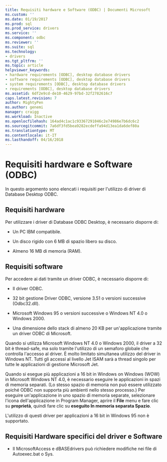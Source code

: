 ```yaml
---
title: Requisiti hardware e Software (ODBC) | Documenti Microsoft
ms.custom: ''
ms.date: 01/19/2017
ms.prod: sql
ms.prod_service: drivers
ms.service: ''
ms.component: odbc
ms.reviewer: ''
ms.suite: sql
ms.technology:
- drivers
ms.tgt_pltfrm: ''
ms.topic: article
helpviewer_keywords:
- hardware requirements [ODBC], desktop database drivers
- software requirements [ODBC], desktop database drivers
- system requirements [ODBC], desktop database drivers
- requirements [ODBC], desktop database drivers
ms.assetid: 6df2e9cd-de10-4629-97bd-32f2782616c7
caps.latest.revision: 7
author: MightyPen
ms.author: genemi
manager: craigg
ms.workload: Inactive
ms.openlocfilehash: 164ad4c1ac1c93367291046c2e74986e7b6dc6c2
ms.sourcegitcommit: 7a6df3fd5bea9282ecdeffa94d13ea1da6def80a
ms.translationtype: MT
ms.contentlocale: it-IT
ms.lasthandoff: 04/16/2018
---
```

# <a name="hardware-and-software-requirements-odbc"></a>Requisiti hardware e Software (ODBC)
In questo argomento sono elencati i requisiti per l'utilizzo di driver di Database Desktop ODBC.  
  
## <a name="hardware-requirements"></a>Requisiti hardware  
 Per utilizzare i driver di Database ODBC Desktop, è necessario disporre di:  
  
-   Un PC IBM compatibile.  
  
-   Un disco rigido con 6 MB di spazio libero su disco.  
  
-   Almeno 16 MB di memoria (RAM).  
  
## <a name="software-requirements"></a>Requisiti software  
 Per accedere ai dati tramite un driver ODBC, è necessario disporre di:  
  
-   Il driver ODBC.  
  
-   32 bit gestione Driver ODBC, versione 3.51 o versioni successive (Odbc32.dll).  
  
-   Microsoft Windows 95 o versioni successive o Windows NT 4.0 o Windows 2000.  
  
-   Una dimensione dello stack di almeno 20 KB per un'applicazione tramite un driver ODBC di Microsoft.  
  
 Quando si utilizza Microsoft Windows NT 4.0 o Windows 2000, il driver a 32 bit è thread-safe, ma solo tramite l'utilizzo di un semaforo globale che controlla l'accesso al driver. È molto limitato simultanea utilizzo del driver in Windows NT. Tutti gli accessi al livello Jet ISAM sarà a thread singolo per tutte le applicazioni di gestione Microsoft Jet.  
  
 Quando si esegue più applicazioni a 16 bit in Windows on Windows (WOW) in Microsoft Windows NT 4.0, è necessario eseguire le applicazioni in spazi di memoria separati. (Lo stesso spazio di memoria non può essere utilizzato poiché ODBC non supporta più ambienti nello stesso processo.) Per eseguire un'applicazione in uno spazio di memoria separate, selezionare l'icona dell'applicazione in Program Manager, aprire il **File** menu e fare clic su **proprietà**, quindi fare clic su **eseguito In memoria separata Spazio**.  
  
 L'utilizzo di questi driver per applicazioni a 16 bit in Windows 95 non è supportato.  
  
## <a name="driver-specific-hardware-and-software-requirements"></a>Requisiti Hardware specifici del driver e Software  
  
-   Il MicrosoftAccess e dBASEdrivers può richiedere modifiche nei file di Autoexec.bat o Sys.
